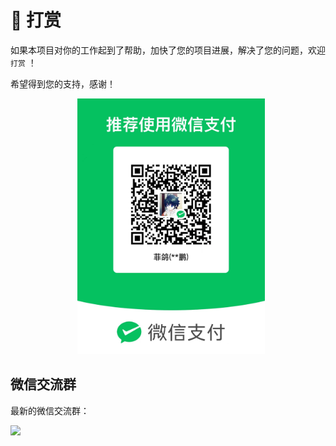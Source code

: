 # 🥤 打赏

如果本项目对你的工作起到了帮助，加快了您的项目进展，解决了您的问题，欢迎 `打赏` ！

希望得到您的支持，感谢！

<p align='center'>
<img alt="special sponsor appwrite" src="./assets/pay-wx.png" width="300" style="display:inline-block; margin-left:10px;">
</p>

## 微信交流群

最新的微信交流群：

![](https://oss.laf.run/ukw0y1-site/wx-group.jpg)
